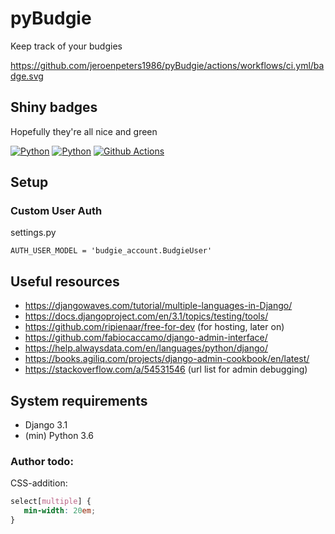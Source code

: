 # pyBudgie
Keep track of your budgies

https://github.com/jeroenpeters1986/pyBudgie/actions/workflows/ci.yml/badge.svg

## Shiny badges
Hopefully they're all nice and green

[![Python](https://img.shields.io/badge/python-3.9-brightgreen.svg)](https://devguide.python.org/#status-of-python-branches)
[![Python](https://img.shields.io/badge/django-3.1-brightgreen.svg)](https://djangoproject.com)
[![Github Actions](https://github.com/jeroenpeters1986/pyBudgie/actions/workflows/ci.yml/badge.svg)](https://github.com/jeroenpeters1986/pyBudgie/actions)

## Setup 
### Custom User Auth
settings.py
```
AUTH_USER_MODEL = 'budgie_account.BudgieUser'
```

## Useful resources
 * https://djangowaves.com/tutorial/multiple-languages-in-Django/
 * https://docs.djangoproject.com/en/3.1/topics/testing/tools/
 * https://github.com/ripienaar/free-for-dev (for hosting, later on)
 * https://github.com/fabiocaccamo/django-admin-interface/
 * https://help.alwaysdata.com/en/languages/python/django/
 * https://books.agiliq.com/projects/django-admin-cookbook/en/latest/
 * https://stackoverflow.com/a/54531546 (url list for admin debugging)

## System requirements
 * Django 3.1
 * (min) Python 3.6

### Author todo:
CSS-addition:
```css
select[multiple] {
   min-width: 20em;
}
```